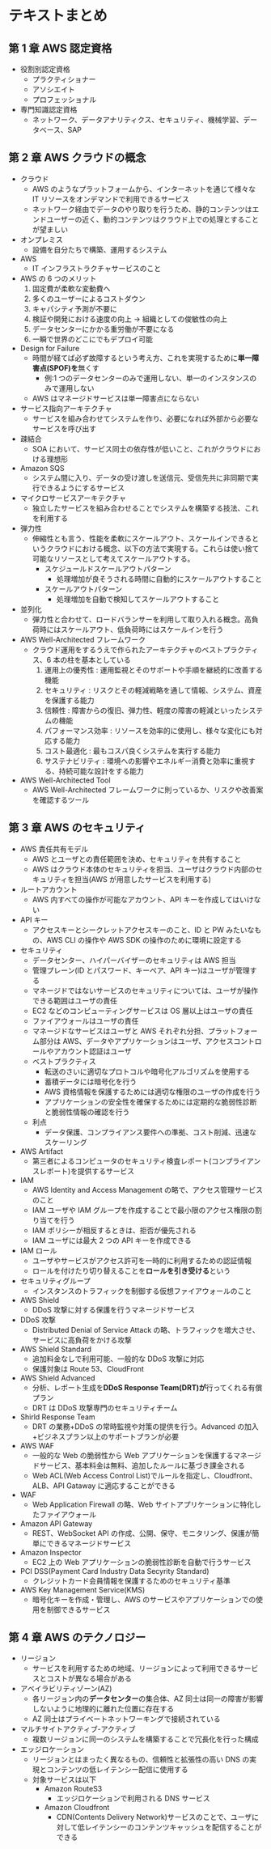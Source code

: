 # テキストまとめ

## 第 1 章 AWS 認定資格

- 役割別認定資格
  - プラクティショナー
  - アソシエイト
  - プロフェッショナル
- 専門知識認定資格
  - ネットワーク、データアナリティクス、セキュリティ、機械学習、データベース、SAP

## 第 2 章 AWS クラウドの概念

- クラウド
  - AWS のようなプラットフォームから、インターネットを通じて様々な IT リソースをオンデマンドで利用できるサービス
  - ネットワーク経由でデータのやり取りを行うため、静的コンテンツはエンドユーザーの近く、動的コンテンツはクラウド上での処理とすることが望ましい
- オンプレミス
  - 設備を自分たちで構築、運用するシステム
- AWS
  - IT インフラストラクチャサービスのこと
- AWS の 6 つのメリット
  1. 固定費が柔軟な変動費へ
  2. 多くのユーザーによるコストダウン
  3. キャパシティ予測が不要に
  4. 検証や開発における速度の向上 → 組織としての俊敏性の向上
  5. データセンターにかかる重労働が不要になる
  6. 一瞬で世界のどこにでもデプロイ可能
- Design for Failure
  - 時間が経てば必ず故障するという考え方、これを実現するために**単一障害点(SPOF)を**無くす
    - 例:1 つのデータセンターのみで運用しない、単一のインスタンスのみで運用しない
  - AWS はマネージドサービスは単一障害点にならない
- サービス指向アーキテクチャ
  - サービスを組み合わせてシステムを作り、必要になれば外部から必要なサービスを呼び出す
- 疎結合
  - SOA において、サービス同士の依存性が低いこと、これがクラウドにおける理想形
- Amazon SQS
  - システム間に入り、データの受け渡しを送信元、受信先共に非同期で実行できるようにするサービス
- マイクロサービスアーキテクチャ
  - 独立したサービスを組み合わせることでシステムを構築する技法、これを利用する
- 弾力性
  - 伸縮性とも言う、性能を柔軟にスケールアウト、スケールインできるというクラウドにおける概念、以下の方法で実現する。これらは使い捨て可能なリソースとして考えてスケールアウトする。
    - スケジュールドスケールアウトパターン
      - 処理増加が良そうされる時間に自動的にスケールアウトすること
    - スケールアウトパターン
      - 処理増加を自動で検知してスケールアウトすること
- 並列化
  - 弾力性と合わせて、ロードバランサーを利用して取り入れる概念。高負荷時にはスケールアウト、低負荷時にはスケールインを行う
- AWS Well-Architected フレームワーク
  - クラウド運用をするうえで作られたアーキテクチャのベストプラクティス、6 本の柱を基本としている
    1. 運用上の優秀性 : 運用監視とそのサポートや手順を継続的に改善する機能
    2. セキュリティ : リスクとその軽減戦略を通して情報、システム、資産を保護する能力
    3. 信頼性 : 障害からの復旧、弾力性、軽度の障害の軽減といったシステムの機能
    4. パフォーマンス効率 : リソースを効率的に使用し、様々な変化にも対応する能力
    5. コスト最適化 : 最もコスパ良くシステムを実行する能力
    6. サステナビリティ : 環境への影響やエネルギー消費と効率に重視する、持続可能な設計をする能力
- AWS Well-Architected Tool
  - AWS Well-Architected フレームワークに則っているか、リスクや改善案を確認するツール

## 第 3 章 AWS のセキュリティ

- AWS 責任共有モデル
  - AWS とユーザとの責任範囲を決め、セキュリティを共有すること
  - AWS はクラウド本体のセキュリティを担当、ユーザはクラウド内部のセキュリティを担当(AWS が用意したサービスを利用する)
- ルートアカウント
  - AWS 内すべての操作が可能なアカウント、API キーを作成してはいけない
- API キー
  - アクセスキーとシークレットアクセスキーのこと、ID と PW みたいなもの、AWS CLI の操作や AWS SDK の操作のために環境に設定する
- セキュリティ
  - データセンター、ハイパーバイザーのセキュリティは AWS 担当
  - 管理プレーン(ID とパスワード、キーペア、API キー)はユーザが管理する
  - マネージドではないサービスのセキュリティについては、ユーザが操作できる範囲はユーザの責任
  - EC2 などのコンピューティングサービスは OS 層以上はユーザの責任
  - ファイアウォールはユーザの責任
  - マネージドなサービスはユーザと AWS それぞれ分担、プラットフォーム部分は AWS、データやアプリケーションはユーザ、アクセスコントロールやアカウント認証はユーザ
  - ベストプラクティス
    - 転送のさいに適切なプロトコルや暗号化アルゴリズムを使用する
    - 蓄積データには暗号化を行う
    - AWS 資格情報を保護するためには適切な権限のユーザの作成を行う
    - アプリケーションの安全性を確保するためには定期的な脆弱性診断と脆弱性情報の確認を行う
  - 利点
    - データ保護、コンプライアンス要件への準拠、コスト削減、迅速なスケーリング
- AWS Artifact
  - 第三者によるコンピュータのセキュリティ検査レポート(コンプライアンスレポート)を提供するサービス
- IAM
  - AWS Identity and Access Management の略で、アクセス管理サービスのこと
  - IAM ユーザや IAM グループを作成することで最小限のアクセス権限の割り当てを行う
  - IAM ポリシーが相反するときは、拒否が優先される
  - IAM ユーザには最大 2 つの API キーを作成できる
- IAM ロール
  - ユーザやサービスがアクセス許可を一時的に利用するための認証情報
  - ロールを付けたり切り替えることを**ロールを引き受ける**という
- セキュリティグループ
  - インスタンスのトラフィックを制御する仮想ファイアウォールのこと
- AWS Shield
  - DDoS 攻撃に対する保護を行うマネージドサービス
- DDoS 攻撃
  - Distributed Denial of Service Attack の略、トラフィックを増大させ、サービスに高負荷をかける攻撃
- AWS Shield Standard
  - 追加料金なしで利用可能、一般的な DDoS 攻撃に対応
  - 保護対象は Route 53、CloudFront
- AWS Shield Advanced
  - 分析、レポート生成を**DDoS Response Team(DRT)が**行ってくれる有償プラン
  - DRT は DDoS 攻撃専門のセキュリティチーム
- Shirld Response Team
  - DRT の業務+DDoS の常時監視や対策の提供を行う。Advanced の加入+ビジネスプラン以上のサポートプランが必要
- AWS WAF
  - 一般的な Web の脆弱性から Web アプリケーションを保護するマネージドサービス、基本料金は無料、追加したルールに基づき課金される
  - Web ACL(Web Access Control List)でルールを指定し、Cloudfront、ALB、API Gataway に適応することができる
- WAF
  - Web Application Firewall の略、Web サイトアプリケーションに特化したファイアウォール
- Amazon API Gateway
  - REST、WebSocket API の作成、公開、保守、モニタリング、保護が簡単にできるマネージドサービス
- Amazon Inspector
  - EC2 上の Web アプリケーションの脆弱性診断を自動で行うサービス
- PCI DSS(Payment Card Industry Data Secyrity Standard)
  - クレジットカード会員情報を保護するためのセキュリティ基準
- AWS Key Management Service(KMS)
  - 暗号化キーを作成・管理し、AWS のサービスやアプリケーションでの使用を制御できるサービス

## 第 4 章 AWS のテクノロジー

- リージョン
  - サービスを利用するための地域、リージョンによって利用できるサービスとコストが異なる場合がある
- アベイラビリティゾーン(AZ)
  - 各リージョン内の**データセンター**の集合体、AZ 同士は同一の障害が影響しないように地理的に離れた位置に存在する
  - AZ 同士はプライベートネットワーキングで接続されている
- マルチサイトアクティブ-アクティブ
  - 複数リージョンに同一のシステムを構築することで冗長化を行った構成
- エッジロケーション
  - リージョンとはまったく異なるもの、信頼性と拡張性の高い DNS の実現とコンテンツの低レイテンシー配信に使用する
  - 対象サービスは以下
    - Amazon RouteS3
      - エッジロケーションで利用される DNS サービス
    - Amazon Cloudfront
      - CDN(Contents Delivery Network)サービスのことで、ユーザに対して低レイテンシーのコンテンツキャッシュを配信することができる

